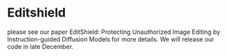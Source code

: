 # Editshield
please see our paper EditShield: Protecting Unauthorized Image Editing by Instruction-guided Diffusion Models for more details.
We will release our code in late December.
